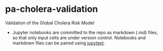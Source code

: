 # pa-cholera-validation
Validation of the Global Cholera Risk Model

* Jupyter notebooks are committed to the repo as markdown (.md) files, 
so that only input cells are under version control. Notebooks and markdown 
files can be paired using [jupytext](https://github.com/mwouts/jupytext).
